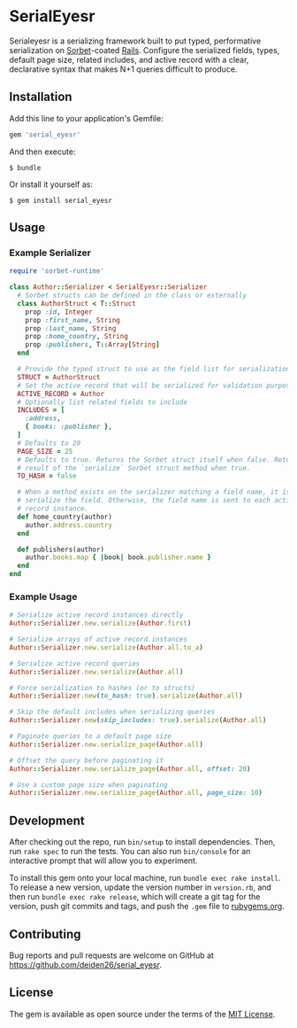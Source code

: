 # SerialEyesr

Serialeyesr is a serializing framework built to put typed, performative
serialization on [Sorbet](https://sorbet.org/)-coated
[Rails](https://rubyonrails.org/). Configure the serialized
fields, types, default page size, related includes, and active record
with a clear, declarative syntax that makes N+1 queries difficult to produce.

## Installation

Add this line to your application's Gemfile:

```ruby
gem 'serial_eyesr'
```

And then execute:

    $ bundle

Or install it yourself as:

    $ gem install serial_eyesr

## Usage

### Example Serializer

```ruby
require 'sorbet-runtime'

class Author::Serializer < SerialEyesr::Serializer
  # Sorbet structs can be defined in the class or externally
  class AuthorStruct < T::Struct
    prop :id, Integer
    prop :first_name, String
    prop :last_name, String
    prop :home_country, String
    prop :publishers, T::Array[String]
  end

  # Provide the typed struct to use as the field list for serialization
  STRUCT = AuthorStruct
  # Set the active record that will be serialized for validation purposes
  ACTIVE_RECORD = Author
  # Optionally list related fields to include
  INCLUDES = [
    :address,
    { books: :publisher },
  ]
  # Defaults to 20
  PAGE_SIZE = 25
  # Defaults to true. Returns the Sorbet struct itself when false. Returns the
  # result of the `serialize` Sorbet struct method when true.
  TO_HASH = false

  # When a method exists on the serializer matching a field name, it is used to
  # serialize the field. Otherwise, the field name is sent to each active
  # record instance.
  def home_country(author)
    author.address.country
  end

  def publishers(author)
    author.books.map { |book| book.publisher.name }
  end
end
```

### Example Usage

```ruby
# Serialize active record instances directly
Author::Serializer.new.serialize(Author.first)

# Serialize arrays of active record instances
Author::Serializer.new.serialize(Author.all.to_a)

# Serialize active record queries
Author::Serializer.new.serialize(Author.all)

# Force serialization to hashes (or to structs)
Author::Serializer.new(to_hash: true).serialize(Author.all)

# Skip the default includes when serializing queries
Author::Serializer.new(skip_includes: true).serialize(Author.all)

# Paginate queries to a default page size
Author::Serializer.new.serialize_page(Author.all)

# Offset the query before paginating it
Author::Serializer.new.serialize_page(Author.all, offset: 20)

# Use a custom page size when paginating
Author::Serializer.new.serialize_page(Author.all, page_size: 10)
```

## Development

After checking out the repo, run `bin/setup` to install dependencies. Then, run `rake spec` to run the tests. You can also run `bin/console` for an interactive prompt that will allow you to experiment.

To install this gem onto your local machine, run `bundle exec rake install`. To release a new version, update the version number in `version.rb`, and then run `bundle exec rake release`, which will create a git tag for the version, push git commits and tags, and push the `.gem` file to [rubygems.org](https://rubygems.org).

## Contributing

Bug reports and pull requests are welcome on GitHub at https://github.com/deiden26/serial_eyesr.

## License

The gem is available as open source under the terms of the [MIT License](https://opensource.org/licenses/MIT).
